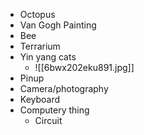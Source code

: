- Octopus
- Van Gogh Painting
- Bee
- Terrarium
- Yin yang cats
	- ![[6bwx202eku891.jpg]]
- Pinup
- Camera/photography
- Keyboard
- Computery thing
	- Circuit